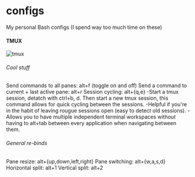 # configs
My personal Bash configs (I spend way too much time on these)  


#### TMUX
![tmux](https://cloud.githubusercontent.com/assets/22798226/23110917/a7294932-f6d9-11e6-9c5f-8e64dceae768.png)

###### Cool stuff
Send commands to all panes: alt+f (toggle on and off)
Send a command to current + last active pane: alt+r
Session cycling: alt+{q,e}
    -Start a tmux session, detatch with ctrl+b, d. Then start a new
     tmux session, this command allows for quick cycling between the sessions.
    -Helpful if you're in the habit of leaving rougue sessions open (easy to detect old sessions). 
    -Allows you to have multiple independent terminal workspaces without having to alt+tab between 
     every application when navigating between them. 

###### General re-binds
Pane resize: alt+{up,down,left,right}
Pane switching: alt+{w,a,s,d}  
Horizontal split: alt+1
Vertical split: alt+2


